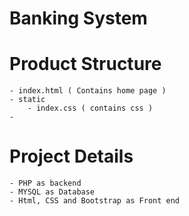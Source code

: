 # Banking System

# Product Structure

    - index.html ( Contains home page )
    - static
        - index.css ( contains css )
    - 

# Project Details

    - PHP as backend    
    - MYSQL as Database
    - Html, CSS and Bootstrap as Front end